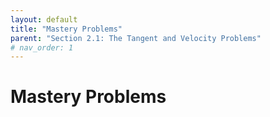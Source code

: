 ```yaml
---
layout: default
title: "Mastery Problems"
parent: "Section 2.1: The Tangent and Velocity Problems"
# nav_order: 1
---
```

# Mastery Problems
<!-- ## The Tangent and Velocity Problems -->